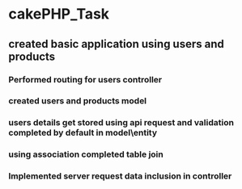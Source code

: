 # cakePHP_Task
## created basic application using users and products
### Performed routing for users controller
### created users and products model
### users details get stored using api request and validation completed by default in model\entity
### using association completed table join
### Implemented server request data inclusion in controller
